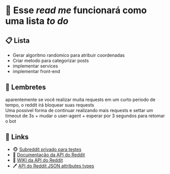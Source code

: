 <h1>&#128679; Esse <i>read me</i> funcionará como uma lista <i>to do</i> </h1>

<h2>&#128203; Lista</h2>

<ul>
  <li>Gerar algoritmo randomico para atribuir coordenadas</li>
  <li>Criar metodo para categorizar posts</li>
  <li>implementar services</li>
  <li>implementar front-end</li>
</ul>
  
<h2>&#128276; Lembretes </h2>
<p> aparentemente se você realizar muita requests em um curto periodo de tempo, o reddit irá bloquear suas requests <br> Uma possivel forma de continuar realizando mais requests e settar um timeout de 3s + mudar o user-agent + esperar por 3 segundos para retomar o bot</p>

<h2>&#128279; Links</h2>

<ul>
  <li>
    &#128053;
    <a href="https://www.reddit.com/r/developerPeroNoMucho/" target="_blank">Subreddit privado para testes</a>
  </li>
  <li>
    &#128196;
    <a href="https://www.reddit.com/dev/api/" target="_blank">Documentação da API do Reddit</a>
  </li>
  <li>
    &#128193;
    <a href="https://support.reddithelp.com/hc/en-us/articles/16160319875092-Reddit-Data-API-Wiki" target="_blank">WIKI da API do Reddit</a>
  </li>
  <li>
    &#128394;
    <a href="https://github.com/reddit-archive/reddit/wiki/JSON" target="_blank">API do Reddit JSON attributes types</a>
  </li>
</ul>
